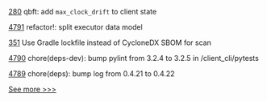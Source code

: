 
[280](https://github.com/hyperledger-labs/yui-ibc-solidity/pull/280) qbft: add `max_clock_drift` to client state

[4791](https://github.com/hyperledger/iroha/pull/4791) refactor!: split executor data model

[351](https://github.com/hyperledger/fabric-chaincode-java/pull/351) Use Gradle lockfile instead of CycloneDX SBOM for scan

[4790](https://github.com/hyperledger/iroha/pull/4790) chore(deps-dev): bump pylint from 3.2.4 to 3.2.5 in /client_cli/pytests

[4789](https://github.com/hyperledger/iroha/pull/4789) chore(deps): bump log from 0.4.21 to 0.4.22


[See more >>>](https://start-here.hyperledger.org/pull-requests)

